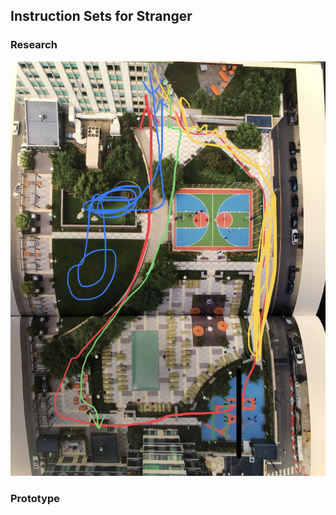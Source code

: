 
## Instruction Sets for Stranger

### Research
![](https://github.com/EffieSong/effiesong.github.io/blob/master/img-folder/WechatIMG727.jpeg)
### Prototype 


